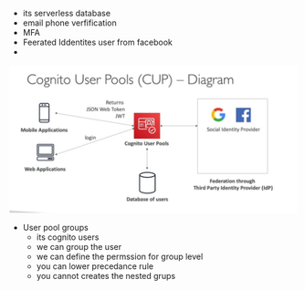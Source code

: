 

- its serverless database
- email phone verfification
- MFA
- Feerated Iddentites user from facebook
-


<img src="img/18.1.png" />


- User pool groups
    - its cognito users
    - we can group the user
    - we can define the permssion for group level
    - you can lower precedance rule
    - you cannot creates the nested grups 